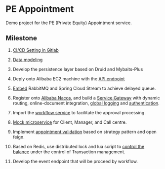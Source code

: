 
# PE Appointment

Demo project for the PE (Private Equity) Appointment service.

## **Milestone**

1. [CI/CD Setting in Gitlab](https://github.com/saLeox/GitLab_CICD_Instructor/blob/main/README.md)

2. [Data modeling](https://drive.google.com/file/d/1IsPhRL2Mh_ZsWuKF01jSWysiTcVBxlHT/view?usp=sharing)

3. Develop the persistence layer based on Druid and Mybaits-Plus

4. Deply onto Alibaba EC2 machine with the [API endpoint](http://47.93.30.94:8081/swagger-ui/index.html#/)

5. [Embed](https://github.com/saLeox/delayed-queue-rabbit/blob/main/README.md) RabbitMQ and Spring Cloud Stream to achieve delayed queue.

6. Register onto [Alibaba Nacos](http://47.93.30.94:8848/nacos/index.html#/serviceManagement?dataId=&group=&appName=&namespace=&pageSize=&pageNo=), and build a [Service Gateway](https://gitlab.com/gf-private-placement/gateway) with dynamic routing, online-document integration, [global logging](https://gitlab.com/gf-private-placement/logging) and [authentication](https://gitlab.com/gf-private-placement/uac).

7. Import the [workflow service](https://gitlab.com/gf-private-placement/workflow) to facilitate the approval processing.

8. [Mock microservice](https://gitlab.com/gf-private-placement/mock) for Client, Manager, and Call centre.

9. Implement [appointment validation](https://gitlab.com/gf-private-placement/appointment/-/tree/master/src/main/java/com/gof/springcloud/service/validator) based on strategy pattern and open feign.

10. Based on Redis, use distributed lock and lua script to [control the balance](https://github.com/saLeox/Concurrent-Balance-Deduction) under the control of Transaction management.

12. Develop the event endpoint that will be proceed by workflow.

